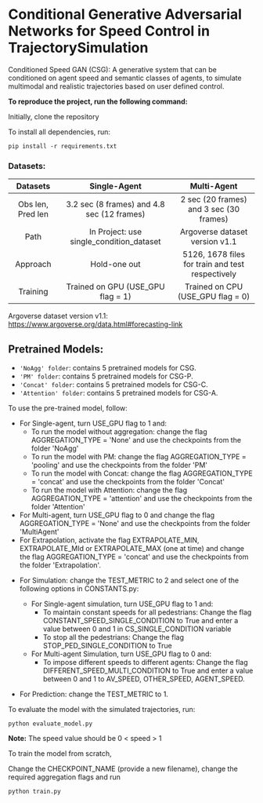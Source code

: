 # **Conditional Generative Adversarial Networks for Speed Control in TrajectorySimulation**

Conditioned Speed GAN (CSG): A generative system that can be conditioned on agent speed and semantic classes of agents, to simulate multimodal and realistic trajectories based on user defined control. 

**To reproduce the project, run the following command:**

Initially, clone the repository

To install all dependencies, run:
````
pip install -r requirements.txt
````

### Datasets:
| Datasets |      Single-Agent      |      Multi-Agent      |
|:-------------:|:-------------:|:-------------:|
| Obs len, Pred len |  3.2 sec (8 frames) and 4.8 sec (12 frames) | 2 sec (20 frames) and 3 sec (30 frames) |
| Path |    In Project: use single_condition_dataset  |  Argoverse dataset version v1.1 |
| Approach | Hold-one out |    5126, 1678 files for train and test respectively |
| Training | Trained on GPU (USE_GPU flag = 1) |    Trained on CPU (USE_GPU flag = 0) |
    
Argoverse dataset version v1.1: https://www.argoverse.org/data.html#forecasting-link


## Pretrained Models:

- `'NoAgg' folder`: contains 5 pretrained models for CSG.
- `'PM' folder`: contains 5 pretrained models for CSG-P.
- `'Concat' folder`: contains 5 pretrained models for CSG-C.
- `'Attention' folder`: contains 5 pretrained models for CSG-A.

To use the pre-trained model, follow:
- For Single-agent, turn USE_GPU flag to 1 and: 
    - To run the model without aggregation: change the flag AGGREGATION_TYPE = 'None' and use the checkpoints from the folder 'NoAgg'
    - To run the model with PM: change the flag AGGREGATION_TYPE = 'pooling' and use the checkpoints from the folder 'PM'
    - To run the model with Concat: change the flag AGGREGATION_TYPE = 'concat' and use the checkpoints from the folder 'Concat'
    - To run the model with Attention: change the flag AGGREGATION_TYPE = 'attention' and use the checkpoints from the folder 'Attention'
- For Multi-agent, turn USE_GPU flag to 0 and change the flag AGGREGATION_TYPE = 'None' and use the checkpoints from the folder 'MultiAgent'
- For Extrapolation, activate the flag EXTRAPOLATE_MIN, EXTRAPOLATE_MId or EXTRAPOLATE_MAX (one at time) and change the flag AGGREGATION_TYPE = 'concat' and use the checkpoints from the folder 'Extrapolation'.

* For Simulation: change the TEST_METRIC to 2 and select one of the following options in CONSTANTS.py:
    * For Single-agent simulation, turn USE_GPU flag to 1 and:
        * To maintain constant speeds for all pedestrians: Change the flag CONSTANT_SPEED_SINGLE_CONDITION to True and enter a value between 0 and 1 in CS_SINGLE_CONDITION variable
        * To stop all the pedestrians: Change the flag STOP_PED_SINGLE_CONDITION to True
    * For Multi-agent Simulation, turn USE_GPU flag to 0 and:
        * To impose different speeds to different agents: Change the flag DIFFERENT_SPEED_MULTI_CONDITION to True and enter a value between 0 and 1 to AV_SPEED, OTHER_SPEED, AGENT_SPEED. 

* For Prediction: change the TEST_METRIC to 1.

To evaluate the model with the simulated trajectories, run:
````
python evaluate_model.py
````

**Note:** The speed value should be 0 < speed > 1

To train the model from scratch, 

Change the CHECKPOINT_NAME (provide a new filename), change the required aggregation flags and run    
````
python train.py
````
